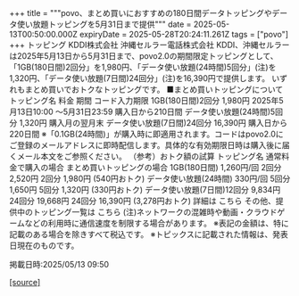 +++
title = """povo、まとめ買いにおすすめの180日間データトッピングやデータ使い放題トッピングを5月31日まで提供"""
date = 2025-05-13T00:50:00.000Z
expiryDate = 2025-05-28T20:24:11.261Z
tags = ["povo"]
+++
トッピング KDDI株式会社 沖縄セルラー電話株式会社 KDDI、沖縄セルラーは2025年5月13日から5月31日まで、povo2.0の期間限定トッピングとして、「1GB(180日間)2回分」を1,980円、「データ使い放題(24時間)5回分」(注)を1,320円、「データ使い放題(7日間)24回分」(注)を16,390円で提供します。 いずれもまとめ買いでおトクなトッピングです。 ■まとめ買いトッピングについて トッピング名 料金 期間 コード入力期限 1GB(180日間)2回分 1,980円 2025年5月13日10:00 ～5月31日23:59 購入日から210日間 データ使い放題(24時間)5回分 1,320円 購入月の翌月末 データ使い放題(7日間)24回分 16,390円 購入日から220日間 ※「0.1GB(24時間)」が購入時に即適用されます。コードはpovo2.0にご登録のメールアドレスに即時配信します。具体的な有効期限日時は購入後に届くメール本文をご参照ください。 （参考）おトク額の試算 トッピング名 通常料金で購入の場合 まとめ買いトッピングの場合 1GB(180日間) 1,260円/回 2回分 2,520円 2回分 1,980円 (540円おトク) データ使い放題(24時間) 330円/回 5回分 1,650円 5回分 1,320円 (330円おトク) データ使い放題(7日間)12回分 9,834円 24回分 19,668円 24回分 16,390円 (3,278円おトク) 詳細は こちら その他、提供中のトッピング一覧は こちら (注)ネットワークの混雑時や動画・クラウドゲームなどの利用時に通信速度を制限する場合があります。 ※表記の金額は、特に記載のある場合を除きすべて税込です。 ※トピックスに記載された情報は、発表日現在のものです。

掲載日時:2025/05/13 09:50

[[source]](https://povo.jp/news/newsrelease/20250513_01/)
